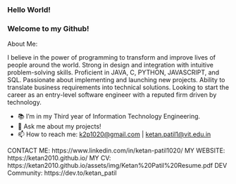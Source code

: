 ### Hello World!
### Welcome to my Github!


About Me:

I believe in the power of programming to transform and improve lives of people around the world. Strong in design and integration with intuitive problem-solving skills. Proficient in JAVA, C, PYTHON, JAVASCRIPT, and SQL. Passionate about implementing and launching new projects. Ability to translate business requirements into technical solutions. Looking to start the career as an entry-level software engineer with a reputed firm driven by technology.


- 📚 I’m in my Third year of Information Technology Engineering.
- 💬 Ask me about my projects!
- 📫 How to reach me: k2p1020@gmail.com | ketan.patil1@vit.edu.in

<!--
<p align="center">
![Gaurang github stats](https://github-readme-stats.vercel.app/api?username=Ketan2010&show_icons=true&theme=tokyonight)
<img src ="https://github-readme-stats.vercel.app/api/top-langs/?username=Ketan2010&layout=compact&hide=Jupyter Notebook&theme=tokyonight">
</p>
--!>


CONTACT ME:
https://www.linkedin.com/in/ketan-patil1020/

MY WEBSITE:
https://ketan2010.github.io/

MY CV:
https://ketan2010.github.io/assets/img/Ketan%20Patil%20Resume.pdf

DEV Community:
https://dev.to/ketan_patil


